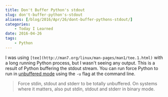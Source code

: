 ```yaml
---
title: Don't Buffer Python's stdout
slug: don't-buffer-python's-stdout
aliases: [/blog/2016/Apr/26/dont-buffer-pythons-stdout/]
categories:
    - Today I Learned
date: 2016-04-26
tags:
    - Python
---
```


I was using `[tee](http://man7.org/linux/man-pages/man1/tee.1.html)` with a long running Python process, but I wasn't seeing any output. This is a result of Python buffering the stdout stream. You can run force Python to run in [unbuffered mode](https://docs.python.org/2/using/cmdline.html#cmdoption-u) using the `-u` flag at the command line.

> Force stdin, stdout and stderr to be totally unbuffered. On systems where it matters, also put stdin, stdout and stderr in binary mode.
